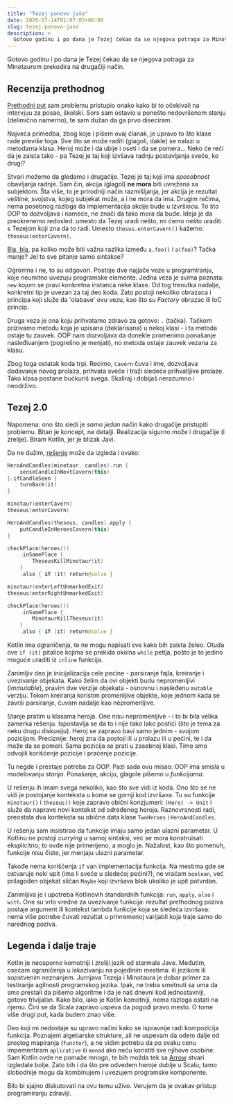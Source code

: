 ```yaml
---
title: "Tezej ponovo jaše"
date: 2020-07-14T01:07:03+00:00
slug: tezej-ponovo-jase
description: >
  Gotovo godinu i po dana je Tezej čekao da se njegova potraga za Minotaurom prekodira na drugačiji način.
---
```


Gotovo godinu i po dana je Tezej čekao da se njegova potraga za Minotaurom prekodira na drugačiji način.

## Recenzija prethodnog

[Prethodni put](/tezej-protiv-minotaura/) sam problemu pristupio onako kako bi to očekivali na intervjuu za posao, školski. Sors sam ostavio u ponešto nedovršenom stanju (delimično namerno), te sam dužan da ga prvo diseciram.

Najveća primedba, zbog koje i pišem ovaj članak, je upravo to što klase rade previše toga. Sve što se može raditi (glagoli, dakle) se nalazi u metodama klasa. Heroj može i da ubije i oseti i da se pomera... Neko će reći da je zaista tako - pa Tezej je taj koji izvšava radnju postavljanja sveće, ko drugi?

Stvari možemo da gledamo i drugačije. Tezej je taj koji ima _sposobnost_ obavljanja radnje. Sam čin, akcija (glagol) **ne mora** biti uvrežena sa subjektom. Šta više, to je prirodniji način razmišljanja, jer akcija je rezultat veštine, svojstva, kojeg subjekat može, a i ne mora da ima. Drugim rečima, nema posebnog razloga da implementacija akcije bude u izvršiocu. To što OOP to dozvoljava i nameće, ne znači da tako mora da bude. Ideja je da preokrenemo redosled: umesto da Tezej uradi nešto, mi ćemo nešto uraditi s Tezejom koji zna da to radi. Umesto `thesus.enterCavern()` kažemo: `theseus(enterCavern)`.

[Bla, bla](https://blablaigor.com), pa koliko može biti važna razlika između `a.foo()` i `a(foo)`? Tačka manje? Jel to sve pitanje samo sintakse?

Ogromna i ne, to su odgovori. Postoje dve najjače veze u programiranju, koje neumitno uvezuju programske elemente. Jedna veza je svima poznata: `new` kojom se pravi konkretna instanca neke klase. Od tog trenutka nadalje, konkretni tip je uvezan za taj deo koda. Zato postoji nekoliko obrazaca i principa koji služe da 'olabave' ovu vezu, kao što su _Factory_ obrazac ili IoC princip.

Druga veza je ona koju prihvatamo zdravo za gotovo: `.` (tačka). Tačkom prizivamo metodu koja je upisana (deklarisana) u nekoj klasi - i ta metoda ostaje tu zauvek. OOP nam dozvoljava da donekle promenimo ponašanje nasleđivanjem (pogrešno je menjati), no metoda ostaje zauvek vezana za klasu.

Zbog toga ostatak koda trpi. Recimo, `Cavern` čuva i ime, dozvoljava dodavanje novog prolaza, prihvata sveće i traži sledeće prihvatljive prolaze. Tako klasa postane bućkuriš svega. Skaliraj i dobijaš nerazumno i neodrživo.

## Tezej 2.0

Napomena: ono što sledi je _samo jedan_ način kako drugačije pristupiti problemu. Bitan je koncept, ne detalji. Realizacija sigurno može i drugačije (i zrelije). Biram Kotlin, jer je blizak Javi.

Da ne dužim, [rešenje](https://github.com/igr/void/tree/master/src/main/kotlin/challenge/tvsm) može da izgleda i ovako:

```kotlin
HeroAndCandles(minotaur, candles).run {
	senseCandleInNextCavern(this)
}.ifCandleSeen {
	turnBack(it)
}

minotaur(enterCavern)
theseus(enterCavern)

HeroAndCandles(theseus, candles).apply {
	putCandleInHeroesCavern(this)
}

checkPlace(heroes())
	.inSamePlace {
		TheseusKillMinotaur(it)
	}
	.also { if (it) return@solve }

minotaur(enterLeftUnmarkedExit)
theseus(enterRightUnmarkedExit)

checkPlace(heroes())
	.inSamePlace {
		MinotaurKillTheseus(it)
	}
	.also { if (it) return@solve }
```

Kotlin ima ograničenja, te ne mogu napisati sve kako bih zaista želeo. Otuda ove `if (it)` pitalice kojima se prekida okolna `while` petlja, pošto je to jedino moguće uraditi iz `inline` funkcija.

Zanimljiv deo je inicijalizacija cele pećine - parsiranje fajla, kreiranje i uvezivanje objekata. Kako želim da ovi objekti budu nepromenljivi (_immutable_), pravim dve verzije objekata - osnovnu i nasleđenu `mutable` verziju. Tokom kreiranja koristim promenljive objekte, koje jednom kada se završi parsiranje, čuvam nadalje kao nepromenljive.

Stanje pratim u klasama heroja. One nisu nepromenljive - i to bi bila velika zamerka rešenju. Ispostavlja se da to i nije tako lako postići (što je tema za neku drugu diskusiju). Heroj se zapravo bavi samo jednim - svojom pozicijom. Preciznije: heroj zna da postoji ili u prolazu ili u pećini, te i da može da se pomeri. Sama pozicija se prati u zasebnoj klasi. Time smo odvojili korišćenje pozicije i praćenje pozicije.

Tu negde i prestaje potreba za OOP. Pazi sada ovu misao: OOP ima smisla u modelovanju _stanja_. Ponašanje, akciju, glagole pišemo u _funkcijama_.

U rešenju ih imam svega nekoliko, kao što sve vidi iz koda. Ono što se ne vidi je postojanje konteksta u kome se gornji kod izvršava. Tu su funkcije `minotaur()` i `theseus()` koje zapravo obični konzjumeri: `(Hero) -> Unit` i služe da naprave novi kontekst od određenog heroja. Raznovrsnosti radi, preostala dva konteksta su obične data klase `TwoHeroes` i `HeroAndCandles`.

U rešenju sam insistirao da funkcije imaju samo jedan ulazni parametar. U Kotlinu ne postoji _currying_ u samoj sintaksi, već se mora konstruisati eksplicitno; to ovde nije primenjeno, a moglo je. Nažalost, kao što pomenuh, funkcije nisu čiste, jer menjaju ulazni parametar.

Takođe nema korišćenja `if` van implementacija funkcija. Na mestima gde se ostvaruje neki upit (ima li sveće u sledećoj pećini?), ne vraćam `boolean`, već prilagođen objekat sličan `Maybe` koji izvršava blok ukoliko je upit potvrdan.

Zanimljiva je i upotreba Kotlinovih standardnih funkcija: `run`, `apply`, `also` i `with`. One su vrlo vredne za uvezivanje funkcija: rezultat prethodnog poziva postaje argument ili kontekst lambda funkcije koja se sledeća izvršava: nema više potrebe čuvati rezultat u privremenoj varijabli koja traje samo do narednog poziva.

## Legenda i dalje traje

Kotlin je neosporno komotniji i zreliji jezik od starmale Jave. Međutim, osećam ograničenja u iskazivanju na pojedinim mestima: ili jezikom ili sopstvenim neznanjem. Jurnjava Tezeja i Minotaura je dobar primer za testiranje agilnosti programskog jezika. Ipak, ne treba smetnuti sa uma da smo prestali da pišemo algoritme i da je naš dnevni kod jednostavniji, gotovo trivijalan. Kako bilo, iako je Kotlin komotniji, nema razloga ostati na njemu. Čini se da Scala zapravo uspeva da pogodi pravo mesto. O tome više drugi put, kada budem znao više.

Deo koji mi nedostaje su upravo načini kako se ispravnije radi kompozicija funkcija. Poznajem algebarske strukture, ali ne uspevam da odem dalje od prostog mapiranja (`functor`), a ne vidim potrebu da po svaku cenu impementiram `aplicative` ili `monad` ako neću koristiti sve njihove osobine. Sam Kotlin ovde ne pomaže mnogo, te bih možda tek sa [Arrow](https://arrow-kt.io) stvari izgledale bolje. Zato bih i da što pre odvedem heroje dublje u Scalu; tamo slobodnije mogu da kombinujem i uvezujem programske komponente.

Bilo bi sjajno diskutovati na ovu temu uživo. Verujem da je ovakav pristup programiranju zdraviji.
